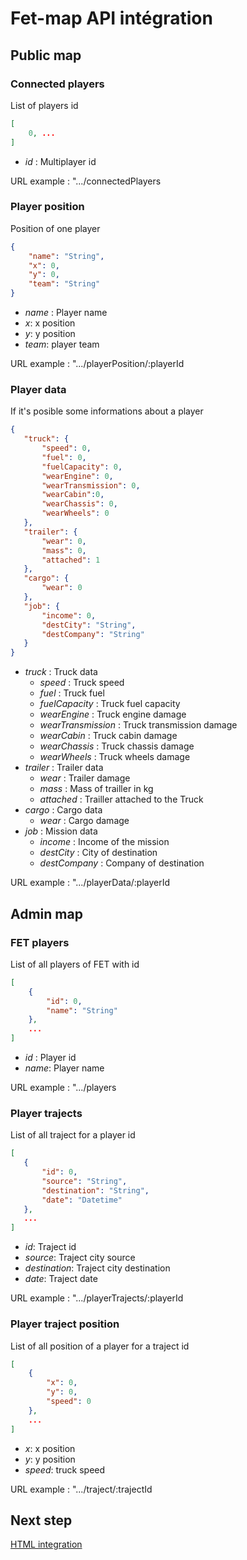 # Fet-map API intégration

## Public map

### Connected players
List of players id
```json
[
    0, ...
]
```

 - *id* : Multiplayer id

 URL example : ".../connectedPlayers

 ### Player position
 Position of one player
 ```json
 {
     "name": "String",
     "x": 0,
     "y": 0,
     "team": "String"
 }
 ```

 - *name* : Player name
 - *x*: x position
 - *y*: y position
 - *team*: player team

 URL example : ".../playerPosition/:playerId

 ### Player data
 If it's posible some informations about a player
 ```json
{
    "truck": {
        "speed": 0,
        "fuel": 0,
        "fuelCapacity": 0,
        "wearEngine": 0,
		"wearTransmission": 0,
		"wearCabin":0,
		"wearChassis": 0,
		"wearWheels": 0
	},
	"trailer": {
		"wear": 0,
		"mass": 0,
		"attached": 1
	},
	"cargo": {
		"wear": 0
	},
	"job": {
		"income": 0,
		"destCity": "String",
		"destCompany": "String"
	}
}
 ```
 - *truck* : Truck data
	- *speed* : Truck speed
	- *fuel* : Truck fuel
	- *fuelCapacity* : Truck fuel capacity
	- *wearEngine* : Truck engine damage
	- *wearTransmission* : Truck transmission damage
	- *wearCabin* : Truck cabin damage
	- *wearChassis* : Truck chassis damage
	- *wearWheels* : Truck wheels damage
- *trailer* : Trailer data
	- *wear* : Trailer damage
	- *mass* : Mass of trailler in kg
	- *attached* : Trailler attached to the Truck
- *cargo* : Cargo data
	- *wear* : Cargo damage
- *job* : Mission data
	- *income* : Income of the mission
	- *destCity* : City of destination
	- *destCompany* : Company of destination

URL example : ".../playerData/:playerId

## Admin map

### FET players
List of all players of FET with id
```json
[
    {
        "id": 0,
        "name": "String"
    }, 
    ...
]
```
 - *id* : Player id
 - *name*: Player name

 URL example : ".../players

 ### Player trajects
 List of all traject for a player id
 ```json
[
    {
        "id": 0,
        "source": "String",
        "destination": "String",
        "date": "Datetime"
    },
    ...
]
 ```
 - *id*: Traject id
 - *source*: Traject city source
 - *destination*: Traject city destination
 - *date*: Traject date

 URL example : ".../playerTrajects/:playerId

 ### Player traject position
 List of all position of a player for a traject id
 ```json
 [
     {
         "x": 0,
         "y": 0,
         "speed": 0
     },
     ...
 ]
 ```

 - *x*: x position
 - *y*: y position
 - *speed*: truck speed

 URL example : ".../traject/:trajectId

 ## Next step
 [HTML integration](implement.md)
